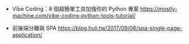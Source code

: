 - Vibe Coding：8 個超簡單工具加強你的 Python 專案
https://mostly-machine.com/vibe-coding-python-tools-tutorial/

- 前後端分離與 SPA
https://blog.huli.tw/2017/09/06/spa-single-page-application/